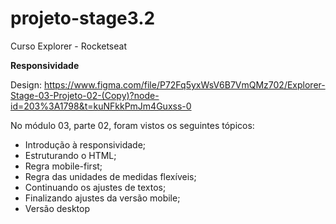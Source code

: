 # projeto-stage3.2
Curso Explorer - Rocketseat

**Responsividade**

Design: https://www.figma.com/file/P72Fq5yxWsV6B7VmQMz702/Explorer-Stage-03-Projeto-02-(Copy)?node-id=203%3A1798&t=kuNFkkPmJm4Guxss-0

No módulo 03, parte 02, foram vistos os seguintes tópicos:

- Introdução à responsividade;
- Estruturando o HTML;
- Regra mobile-first;
- Regra das unidades de medidas flexíveis;
- Continuando os ajustes de textos;
- Finalizando ajustes da versão mobile;
- Versão desktop

